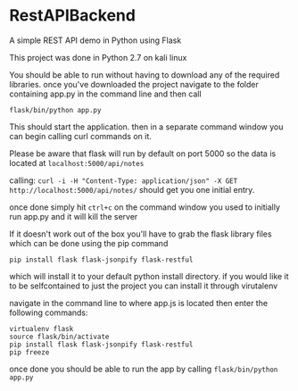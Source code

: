 # RestAPIBackend
A simple REST API demo in Python using Flask

This project was done in Python 2.7 on kali linux

You should be able to run without having to download any of the required libraries. once you've downloaded the project navigate to the folder containing app.py in the command line and then call 

`flask/bin/python app.py`

This should start the application. then in a separate command window you can begin calling curl commands on it. 

Please be aware that flask will run by default on port 5000 so the data is located at `localhost:5000/api/notes`

calling:
```curl -i -H "Content-Type: application/json" -X GET http://localhost:5000/api/notes/```
should get you one initial entry.

once done simply hit `ctrl+c` on the command window you used to initially run app.py and it will kill the server

If it doesn't work out of the box you'll have to grab the flask library files which can be done using the pip command

`pip install flask flask-jsonpify flask-restful` 

which will install it to your default python install directory. if you would like it to be selfcontained to just the project you can install it through virutalenv

navigate in the command line to where app.js is located then enter the following commands:

```
virtualenv flask
source flask/bin/activate
pip install flask flask-jsonpify flask-restful
pip freeze
```

once done you should be able to run the app by calling `flask/bin/python app.py`
